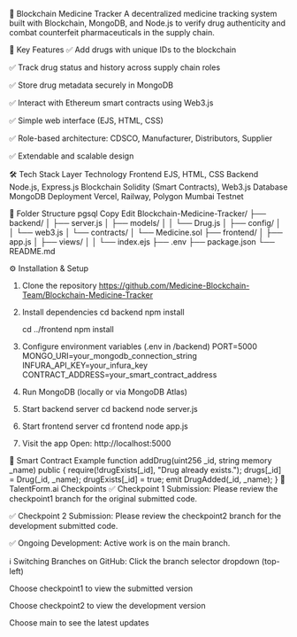 🧪 Blockchain Medicine Tracker
A decentralized medicine tracking system built with Blockchain, MongoDB, and Node.js to verify drug authenticity and combat counterfeit pharmaceuticals in the supply chain.

🚀 Key Features
✅ Add drugs with unique IDs to the blockchain

✅ Track drug status and history across supply chain roles

✅ Store drug metadata securely in MongoDB

✅ Interact with Ethereum smart contracts using Web3.js

✅ Simple web interface (EJS, HTML, CSS)

✅ Role-based architecture: CDSCO, Manufacturer, Distributors, Supplier

✅ Extendable and scalable design

🛠️ Tech Stack
Layer	Technology
Frontend	EJS, HTML, CSS
Backend	Node.js, Express.js
Blockchain	Solidity (Smart Contracts), Web3.js
Database	MongoDB
Deployment	Vercel, Railway, Polygon Mumbai Testnet

📁 Folder Structure
pgsql
Copy
Edit
Blockchain-Medicine-Tracker/
├── backend/
│   ├── server.js
│   ├── models/
│   │   └── Drug.js
│   ├── config/
│   │   └── web3.js
│   └── contracts/
│       └── Medicine.sol
├── frontend/
│   ├── app.js
│   ├── views/
│   │   └── index.ejs
├── .env
├── package.json
└── README.md

⚙️ Installation & Setup
1. Clone the repository
   https://github.com/Medicine-Blockchain-Team/Blockchain-Medicine-Tracker
   
2. Install dependencies
   cd backend
    npm install

    cd ../frontend
    npm install

3. Configure environment variables (.env in /backend)
    PORT=5000
    MONGO_URI=your_mongodb_connection_string
    INFURA_API_KEY=your_infura_key
    CONTRACT_ADDRESS=your_smart_contract_address

4. Run MongoDB (locally or via MongoDB Atlas)

5. Start backend server
    cd backend
    node server.js

6. Start frontend server
   cd frontend
    node app.js

7. Visit the app
   Open: http://localhost:5000

🔗 Smart Contract Example
    function addDrug(uint256 _id, string memory _name) public {
        require(!drugExists[_id], "Drug already exists.");
        drugs[_id] = Drug(_id, _name);
        drugExists[_id] = true;
        emit DrugAdded(_id, _name);
    }
📌 TalentForm.ai Checkpoints
✅ Checkpoint 1 Submission: Please review the checkpoint1 branch for the original submitted code.

✅ Checkpoint 2 Submission: Please review the checkpoint2 branch for the development submitted code.

✅ Ongoing Development: Active work is on the main branch.

ℹ️ Switching Branches on GitHub:
Click the branch selector dropdown (top-left)

Choose checkpoint1 to view the submitted version

Choose checkpoint2 to view the development version

Choose main to see the latest updates



